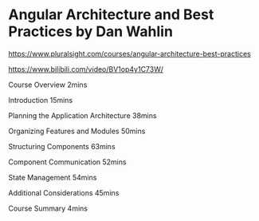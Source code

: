 # Angular Architecture and Best Practices by Dan Wahlin

https://www.pluralsight.com/courses/angular-architecture-best-practices

https://www.bilibili.com/video/BV1op4y1C73W/

Course Overview 2mins

Introduction 15mins

Planning the Application Architecture 38mins

Organizing Features and Modules 50mins

Structuring Components 63mins

Component Communication 52mins

State Management 54mins

Additional Considerations 45mins

Course Summary 4mins

